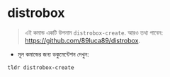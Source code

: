 # distrobox

> এই কমান্ড একটি উপনাম `distrobox-create`.
> আরও তথ্য পাবেন: <https://github.com/89luca89/distrobox>.

- মূল কমান্ডের জন্য ডকুমেন্টেশন দেখুন:

`tldr distrobox-create`
